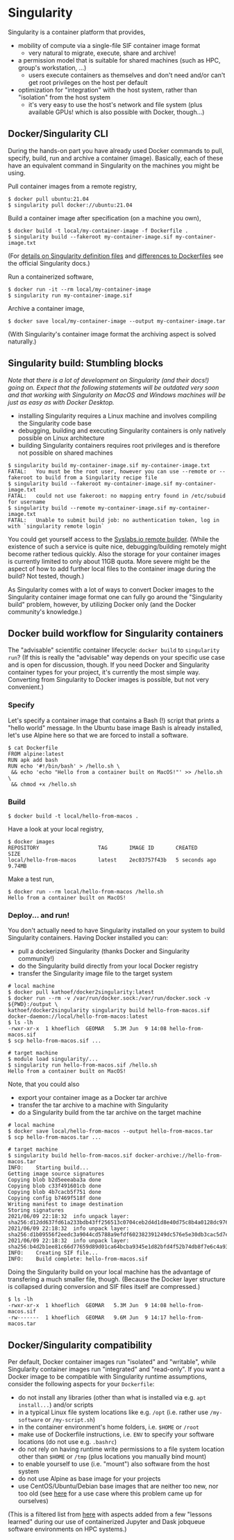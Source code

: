 # Singularity

Singularity is a container platform that provides,

* mobility of compute via a single-file SIF container image format 
  * very natural to migrate, execute, share and archive!
* a permission model that is suitable for shared machines (such as HPC, group's workstation, ...)
  * users execute containers as themselves and don't need and/or can't get root privileges on the host per default
* optimization for "integration" with the host system, rather than "isolation" from the host system
  * it's very easy to use the host's network and file system (plus available GPUs! which is also possible with Docker, though...)

## Docker/Singularity CLI

During the hands-on part you have already used Docker commands to pull, specify, build, run and archive a container (image).
Basically, each of these have an equivalent command in Singularity on the machines you might be using.

Pull container images from a remote registry,

```
$ docker pull ubuntu:21.04
$ singularity pull docker://ubuntu:21.04
```

Build a container image after specification (on a machine you own),

```
$ docker build -t local/my-container-image -f Dockerfile .
$ singularity build --fakeroot my-container-image.sif my-container-image.txt
```

(For [details on Singularity definition files](https://sylabs.io/guides/3.7/user-guide/definition_files.html) and [differences to Dockerfiles](https://sylabs.io/guides/3.7/user-guide/singularity_and_docker.html#singularity-definition-file-vs-dockerfile) see the official Singularity docs.)

Run a containerized software,

```
$ docker run -it --rm local/my-container-image
$ singularity run my-container-image.sif
```

Archive a container image,

```
$ docker save local/my-container-image --output my-container-image.tar
```

(With Singularity's container image format the archiving aspect is solved naturally.)

## Singularity build: Stumbling blocks

_Note that there is a lot of development on Singularity (and their docs!) going on. Expect that the following statements will be outdated very soon and that working with Singularity on MacOS and Windows machines will be just as easy as with Docker Desktop._

* installing Singularity requires a Linux machine and involves compiling the Singularity code base
* debugging, building and executing Singularity containers is only natively possible on Linux architecture
* building Singularity containers requires root privileges and is therefore not possible on shared machines

```
$ singularity build my-container-image.sif my-container-image.txt
FATAL:   You must be the root user, however you can use --remote or --fakeroot to build from a Singularity recipe file
$ singularity build --fakeroot my-container-image.sif my-container-image.txt
FATAL:   could not use fakeroot: no mapping entry found in /etc/subuid for username
$ singularity build --remote my-container-image.sif my-container-image.txt
FATAL:   Unable to submit build job: no authentication token, log in with `singularity remote login`
```

You could get yourself access to the [Syslabs.io remote builder](https://cloud.sylabs.io/).
(While the existence of such a service is quite nice, debugging/building remotely might become rather tedious quickly. Also the storage for your container images is currently limited to only about 11GB quota. More severe might be the aspect of how to add further local files to the container image during the build? Not tested, though.)

As Singularity comes with a lot of ways to convert Docker images to the Singularity container image format one can fully go around the "Singularity build" problem, however, by utilizing Docker only (and the Docker community's knowledge.)

## Docker build workflow for Singularity containers

The "advisable" scientific container lifecycle: `docker build` to `singularity run`?
(If this is really the "advisable" way depends on your specific use case and is open for discussion, though. If you need Docker and Singularity container types for your project, it's currently the most simple way. Converting from Singularity to Docker images is possible, but not very convenient.)

### Specify

Let's specify a container image that contains a Bash (!) script that prints a "hello world" message.
In the Ubuntu base image Bash is already installed, let's use Alpine here so that we are forced to install a software.

```
$ cat Dockerfile
FROM alpine:latest
RUN apk add bash
RUN echo '#!/bin/bash' > /hello.sh \
 && echo 'echo "Hello from a container built on MacOS!"' >> /hello.sh \
 && chmod +x /hello.sh
```

### Build

```
$ docker build -t local/hello-from-macos .
```

Have a look at your local registry,

```
$ docker images                                                         
REPOSITORY                   TAG       IMAGE ID       CREATED         SIZE
local/hello-from-macos       latest    2ec03757f43b   5 seconds ago   9.74MB
```

Make a test run,

```
$ docker run --rm local/hello-from-macos /hello.sh
Hello from a container built on MacOS!
```

### Deploy... and run!

You don't actually need to have Singularity installed on your system to build Singularity containers.
Having Docker installed you can:

* pull a dockerized Singularity (thanks Docker and Singularity community!)
* do the Singularity build directly from your local Docker registry
* transfer the Singularity image file to the target system

```
# local machine
$ docker pull kathoef/docker2singularity:latest
$ docker run --rm -v /var/run/docker.sock:/var/run/docker.sock -v ${PWD}:/output \
kathoef/docker2singularity singularity build hello-from-macos.sif docker-daemon://local/hello-from-macos:latest
$ ls -lh
-rwxr-xr-x  1 khoeflich  GEOMAR   5.3M Jun  9 14:08 hello-from-macos.sif
$ scp hello-from-macos.sif ...
```

```
# target machine
$ module load singularity/...
$ singularity run hello-from-macos.sif /hello.sh
Hello from a container built on MacOS!
```

Note, that you could also

* export your container image as a Docker tar archive
* transfer the tar archive to a machine with Singularity
* do a Singularity build from the tar archive on the target machine

```
# local machine
$ docker save local/hello-from-macos --output hello-from-macos.tar
$ scp hello-from-macos.tar ...
```

```
# target machine
$ singularity build hello-from-macos.sif docker-archive://hello-from-macos.tar
INFO:    Starting build...
Getting image source signatures
Copying blob b2d5eeeaba3a done
Copying blob c33f491601cb done
Copying blob 4b7cacb5f751 done
Copying config b7469f518f done
Writing manifest to image destination
Storing signatures
2021/06/09 22:18:32  info unpack layer: sha256:d12dd637fd61a233bdb43ff256513c0704ceb2d4d1d8e40d75c8b4a0128dc976
2021/06/09 22:18:32  info unpack layer: sha256:d1b09556f2eedc3a9044cd5788a9efdf602382391249dc576e5e30db3cac5d7e
2021/06/09 22:18:32  info unpack layer: sha256:b4d2b1ee81c66d77659d89d01ca64bcba9345e1d82bfd4f52b74db8f7e6c4a93
INFO:    Creating SIF file...
INFO:    Build complete: hello-from-macos.sif
```

Doing the Singularity build on your local machine has the advantage of transfering a much smaller file, though.
(Because the Docker layer structure is collapsed during conversion and SIF files itself are compressed.)

```
$ ls -lh
-rwxr-xr-x  1 khoeflich  GEOMAR   5.3M Jun  9 14:08 hello-from-macos.sif
-rw-------  1 khoeflich  GEOMAR   9.6M Jun  9 14:17 hello-from-macos.tar
```

## Docker/Singularity compatibility

Per default, Docker container images run "isolated" and "writable", while Singularity container images run "integrated" and "read-only".
If you want a Docker image to be compatible with Singularity runtime assumptions, consider the following aspects for your `Dockerfile`:

* do not install any libraries (other than what is installed via e.g. `apt install...`) and/or scripts
 * in a typical Linux file system locations like e.g. `/opt` (i.e. rather use `/my-software` or `/my-script.sh`)
 * in the container environment's home folders, i.e. `$HOME` or `/root`
* make use of Dockerfile instructions, i.e. `ENV` to specify your software locations (do not use e.g. `.bashrc`)
* do not rely on having runtime write permissions to a file system location other than `$HOME` or `/tmp` (plus locations you manually bind mount)
* to enable yourself to use (i.e. "mount") also software from the host system
 * do not use Alpine as base image for your projects
 * use CentOS/Ubuntu/Debian base images that are neither too new, nor too old (see [here](https://github.com/ExaESM-WP4/Batch-scheduler-Singularity-bindings) for a use case where this problem came up for ourselves)

(This is a filtered list from [here](https://github.com/singularityhub/docker2singularity#tips-for-making-docker-images-compatible-with-singularity) with aspects added from a few "lessons learned" during our use of containerized Jupyter and Dask jobqueue software environments on HPC systems.)

